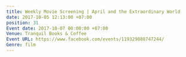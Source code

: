 ```yaml
---
title: Weekly Movie Screening | April and the Extraordinary World
date: 2017-10-05 12:13:00 +07:00
position: 31
Event date: 2017-10-07 00:00:00 +07:00
Venue: Tranquil Books & Coffee
Event URL: https://www.facebook.com/events/119329888747244/
Genre: film
---
```


